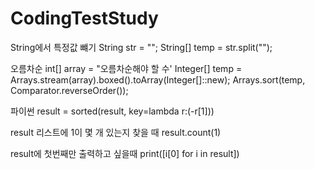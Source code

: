# CodingTestStudy

String에서 특정값 뺴기
String str = "";
String[] temp = str.split("");



오름차순
int[] array = "오름차순해야 할 수'
Integer[] temp = Arrays.stream(array).boxed().toArray(Integer[]::new);
Arrays.sort(temp, Comparator.reverseOrder());


파이썬 
result = sorted(result, key=lambda r:(-r[1]))

result 리스트에 1이 몇 개 있는지 찾을 때
result.count(1)

result에 첫번째만 출력하고 싶을때
print([i[0] for i in result])
